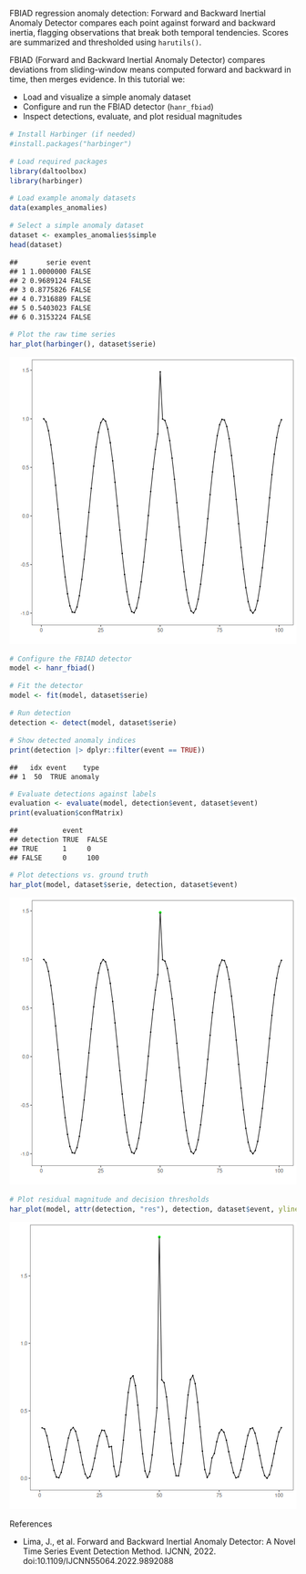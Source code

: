 FBIAD regression anomaly detection: Forward and Backward Inertial Anomaly Detector compares each point against forward and backward inertia, flagging observations that break both temporal tendencies. Scores are summarized and thresholded using `harutils()`.

FBIAD (Forward and Backward Inertial Anomaly Detector) compares deviations from sliding-window means computed forward and backward in time, then merges evidence. In this tutorial we:

- Load and visualize a simple anomaly dataset
- Configure and run the FBIAD detector (`hanr_fbiad`)
- Inspect detections, evaluate, and plot residual magnitudes


``` r
# Install Harbinger (if needed)
#install.packages("harbinger")
```


``` r
# Load required packages
library(daltoolbox)
library(harbinger) 
```


``` r
# Load example anomaly datasets
data(examples_anomalies)
```


``` r
# Select a simple anomaly dataset
dataset <- examples_anomalies$simple
head(dataset)
```

```
##       serie event
## 1 1.0000000 FALSE
## 2 0.9689124 FALSE
## 3 0.8775826 FALSE
## 4 0.7316889 FALSE
## 5 0.5403023 FALSE
## 6 0.3153224 FALSE
```


``` r
# Plot the raw time series
har_plot(harbinger(), dataset$serie)
```

![plot of chunk unnamed-chunk-5](fig/hanr_fbiad/unnamed-chunk-5-1.png)


``` r
# Configure the FBIAD detector
model <- hanr_fbiad()
```


``` r
# Fit the detector
model <- fit(model, dataset$serie)
```


``` r
# Run detection
detection <- detect(model, dataset$serie)
```


``` r
# Show detected anomaly indices
print(detection |> dplyr::filter(event == TRUE))
```

```
##   idx event    type
## 1  50  TRUE anomaly
```


``` r
# Evaluate detections against labels
evaluation <- evaluate(model, detection$event, dataset$event)
print(evaluation$confMatrix)
```

```
##           event      
## detection TRUE  FALSE
## TRUE      1     0    
## FALSE     0     100
```


``` r
# Plot detections vs. ground truth
har_plot(model, dataset$serie, detection, dataset$event)
```

![plot of chunk unnamed-chunk-11](fig/hanr_fbiad/unnamed-chunk-11-1.png)


``` r
# Plot residual magnitude and decision thresholds
har_plot(model, attr(detection, "res"), detection, dataset$event, yline = attr(detection, "threshold"))
```

![plot of chunk unnamed-chunk-12](fig/hanr_fbiad/unnamed-chunk-12-1.png)

References 
- Lima, J., et al. Forward and Backward Inertial Anomaly Detector: A Novel Time Series Event Detection Method. IJCNN, 2022. doi:10.1109/IJCNN55064.2022.9892088
